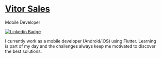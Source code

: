 # <a href="https://www.linkedin.com/in/vitorsalesg/">Vitor Sales</a>

Mobile Developer

[![Linkedin Badge](https://img.shields.io/badge/Vitor_Sales-0077B5?style=flat-square&logo=linkedin&logoColor=white&link=https://www.linkedin.com/in/vitorsalesg/)](https://www.linkedin.com/in/vitorsalesg/) 

I currently work as a mobile developer (Android/iOS) using Flutter. Learning is part of my day and the challenges always keep me motivated to discover the best solutions.



